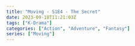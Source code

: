 ```yaml
---
title: "Moving - S1E4 - The Secret"
date: 2023-09-18T11:21:03Z
tags: ["K-Drama"]
categories: ["Action", "Adventure", "Fantasy"]
series: ["Moving"]
---
```



<mux-player stream-type="on-demand"
  src="https://kp3d-my.sharepoint.com/personal/ryoo_kp3d_onmicrosoft_com/_layouts/15/download.aspx?share=EUruW3XV-fpJruBLmKMAP2EBVCLzWBFvq8dq70iStZEUog" metadata-video-title="Moving - S1E4 - The Secret" prefer-playback="mse" controls>
  </mux-player>
  
  
  <script src="https://cdn.jsdelivr.net/npm/@mux/mux-player"></script>
  
 <script id="txs5EJiazjlSJndgQ2B01XTA02Mi3rbUDmk3olAWQFQW8" type="application/ld+json">
 {
  "@context": "https://schema.org/",
  "@type": "VideoObject",
  "name": "Moving - S1E4 - The Secret",
  "contentUrl": "https://stream.mux.com/txs5EJiazjlSJndgQ2B01XTA02Mi3rbUDmk3olAWQFQW8.m3u8",
  "thumbnailUrl": "https://www.themoviedb.org/t/p/original/vDJE7JPnPc6fJBMBXdSltYM6yL6.jpg?width=314&fit_mode=preserve&time=25",
  "uploadDate": "2023-09-18T11:21:03Z",
}

</script>

